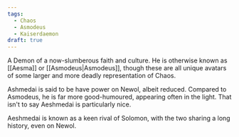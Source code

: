 ```yaml
---
tags:
  - Chaos
  - Asmodeus
  - Kaiserdaemon
draft: true
---
```

A Demon of a now-slumberous faith and culture. He is otherwise known as [[Aesma]] or [[Asmodeus|Asmodeus]], though these are all unique avatars of some larger and more deadly representation of Chaos.

Ashmedai is said to be have power on Newol, albeit reduced. Compared to Asmodeus, he is far more good-humoured, appearing often in the light. That isn't to say Aeshmedai is particularly nice. 

Aeshmedai is known as a keen rival of Solomon, with the two sharing a long history, even on Newol.